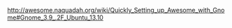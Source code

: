 http://awesome.naquadah.org/wiki/Quickly_Setting_up_Awesome_with_Gnome#Gnome_3.9_.2F_Ubuntu_13.10


